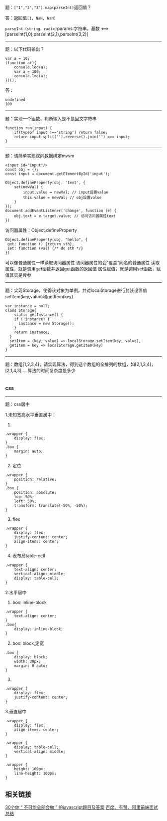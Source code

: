 题：`["1","2","3"].map(parseInt)`返回值？

答：返回值`[1, NaN, NaN]`

`parseInt（string，radix)`params:字符串，基数
<==>
[parseInt(1,0),parseInt(2,1),parseInt(3,2)]

***
题：以下代码输出？
```
var a = 10;
(function a(){
    console.log(a);
    var a = 100;
    console.log(a);
})();
```

答：
```
undefined
100
```

***
题：实现一个函数，判断输入是不是回文字符串
```
function run(input) {
    if(typeof input !=='string') return false;
    return input.split('').reverse().join('') === input;
}
```

***
题：请简单实现双向数据绑定mvvm
```
<input id="input"/>
const obj = {};
const input = document.getElementById('input');

Object.defineProperty(obj, 'text', {
    set(newVal) {
        input.value = newVal; // input设置value
        this.value = newVal; // obj设置value
    }
});
document.addEventListener('change', function (e) {
    obj.text = e.target.value; // 访问访问器属性text
})
```

访问器属性：Object.defineProperty
```
Object.defineProperty(obj, "hello", {
 get: function () {return sth},
 set: function (val) {/* do sth */}
})
```
可以像普通属性一样读取访问器属性
访问器属性的会"覆盖"同名的普通属性
读取属性，就是调用get函数并返回get函数的返回值
属性赋值，就是调用set函数，赋值其实是传参

***
题：实现Storage，使得该对象为单例，并对localStorage进行封装设置值setItem(key,value)和getItem(key)
```
var instance = null;
class Storage{
    static getInstance() {
    if (!instance) {
      instance = new Storage();
    }
    return instance;
  }
  setItem = (key, value) => localStorage.setItem(key, value),
  getItem = key => localStorage.getItem(key)
}
```

***
题：数组[1,2,3,4]，请实现算法，得到这个数组的全排列的数组，如[2,1,3,4]，[2,1,4,3].....算法的时间复杂度是多少
```

```



### css
***
题：css居中

1.未知宽高水平垂直居中：

1)
```
.wrapper {
    display: flex;
}
.box {
    margin: auto;
}
```
2) 定位
```
.wrapper {
    position: relative;
}
.box {
    position: absolute;
    top: 50%;
    left: 50%;
    transform: translate(-50%, -50%);
}
```
3) flex
```
.wrapper {
    display: flex;
    justify-content: center;
    align-items: center;
}
```
4) 表布局table-cell
```
.wrapper {
    text-align: center;
    vertical-align: middle;
    display: table-cell;
}
```
2.水平居中

1) box: inline-block
```
.wrapper {
    text-align: center;
}
.box{
    display: inline-block;
}
```
2) box: block,定宽
```
.box {
    display: block;
    width: 30px;
    margin: 0 auto;
}
```
3)
```
.wrapper {
    display: flex;
    justify-content: center;
}
```

3.垂直居中
```
.wrapper {
    display: flex;
    align-items: center;
}
```
```
.wrapper {
    display: table-cell;
    vertical-align: middle;
}
```
```
.wrapper {
    height: 100px;
    line-height: 100px;
}
```




## 相关链接

[30个你 “ 不可能全部会做 ” 的javascript题目及答案](http://developer.51cto.com/art/201504/474298_2.htm)
[百度、有赞、阿里前端面试总结](https://mp.weixin.qq.com/s/LAI1Rdqrf2Wq6STi0jsfVQ)